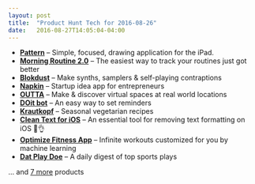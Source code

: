 ```yaml
---
layout: post
title:  "Product Hunt Tech for 2016-08-26"
date:   2016-08-27T14:05:04-04:00
---
```


* **[Pattern](https://www.producthunt.com/tech/pattern-2?utm_campaign=producthunt-api&utm_medium=api&utm_source=Application%3A+Daily+Digest+RSS+%28ID%3A+3202%29)** – Simple, focused, drawing application for the iPad.
* **[Morning Routine 2.0](https://www.producthunt.com/tech/morning-routine-2-0?utm_campaign=producthunt-api&utm_medium=api&utm_source=Application%3A+Daily+Digest+RSS+%28ID%3A+3202%29)** – The easiest way to track your routines just got better
* **[Blokdust](https://www.producthunt.com/tech/blokdust?utm_campaign=producthunt-api&utm_medium=api&utm_source=Application%3A+Daily+Digest+RSS+%28ID%3A+3202%29)** – Make synths, samplers & self-playing contraptions
* **[Napkin](https://www.producthunt.com/tech/napkin-5?utm_campaign=producthunt-api&utm_medium=api&utm_source=Application%3A+Daily+Digest+RSS+%28ID%3A+3202%29)** – Startup idea app for entrepreneurs
* **[OUTTA](https://www.producthunt.com/tech/outta?utm_campaign=producthunt-api&utm_medium=api&utm_source=Application%3A+Daily+Digest+RSS+%28ID%3A+3202%29)** – Make & discover virtual spaces at real world locations
* **[DOit bot](https://www.producthunt.com/tech/doit-bot?utm_campaign=producthunt-api&utm_medium=api&utm_source=Application%3A+Daily+Digest+RSS+%28ID%3A+3202%29)** – An easy way to set reminders
* **[Krautkopf](https://www.producthunt.com/tech/krautkopf?utm_campaign=producthunt-api&utm_medium=api&utm_source=Application%3A+Daily+Digest+RSS+%28ID%3A+3202%29)** – Seasonal vegetarian recipes
* **[Clean Text for iOS](https://www.producthunt.com/tech/clean-text-for-ios?utm_campaign=producthunt-api&utm_medium=api&utm_source=Application%3A+Daily+Digest+RSS+%28ID%3A+3202%29)** – An essential tool for removing text formatting on iOS 📱👌
* **[Optimize Fitness App](https://www.producthunt.com/tech/optimize-fitness-app?utm_campaign=producthunt-api&utm_medium=api&utm_source=Application%3A+Daily+Digest+RSS+%28ID%3A+3202%29)** – Infinite workouts customized for you by machine learning
* **[Dat Play Doe](https://www.producthunt.com/tech/dat-play-doe-2?utm_campaign=producthunt-api&utm_medium=api&utm_source=Application%3A+Daily+Digest+RSS+%28ID%3A+3202%29)** – A daily digest of top sports plays

… and [7 more](https://www.producthunt.com/tech) products